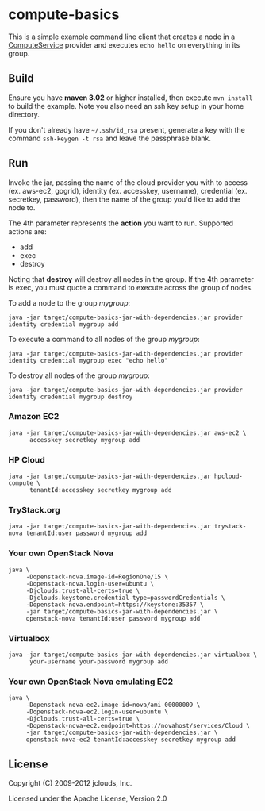 # compute-basics

This is a simple example command line client that creates a node in a [ComputeService](http://www.jclouds.org/documentation/userguide/compute/) provider and executes `echo hello` on everything in its group.

## Build

Ensure you have **maven 3.02** or higher installed, then execute `mvn install` to build the example. 
Note you also need an ssh key setup in your home directory.

If you don't already have `~/.ssh/id_rsa` present, generate a key with the command `ssh-keygen -t rsa` and leave the passphrase blank.

## Run

Invoke the jar, passing the name of the cloud provider you with to access (ex. aws-ec2, gogrid), identity (ex. accesskey, username), credential (ex. secretkey, password), then the name of the group you'd like to add the node to. 

The 4th parameter represents the **action** you want to run. Supported actions are:

- add
- exec 
- destroy

Noting that **destroy** will destroy all nodes in the group. If the 4th parameter is exec, you must quote a command to execute across the group of nodes.

To add a node to the group *mygroup*:

    java -jar target/compute-basics-jar-with-dependencies.jar provider identity credential mygroup add
    
To execute a command to all nodes of the group *mygroup*:

    java -jar target/compute-basics-jar-with-dependencies.jar provider identity credential mygroup exec "echo hello"

To destroy all nodes of the group *mygroup*:

    java -jar target/compute-basics-jar-with-dependencies.jar provider identity credential mygroup destroy

### Amazon EC2

    java -jar target/compute-basics-jar-with-dependencies.jar aws-ec2 \
          accesskey secretkey mygroup add

### HP Cloud

    java -jar target/compute-basics-jar-with-dependencies.jar hpcloud-compute \
          tenantId:accesskey secretkey mygroup add

### TryStack.org

    java -jar target/compute-basics-jar-with-dependencies.jar trystack-nova tenantId:user password mygroup add

### Your own OpenStack Nova

    java \
         -Dopenstack-nova.image-id=RegionOne/15 \
         -Dopenstack-nova.login-user=ubuntu \
         -Djclouds.trust-all-certs=true \
         -Djclouds.keystone.credential-type=passwordCredentials \
         -Dopenstack-nova.endpoint=https://keystone:35357 \
         -jar target/compute-basics-jar-with-dependencies.jar \
         openstack-nova tenantId:user password mygroup add

### Virtualbox

    java -jar target/compute-basics-jar-with-dependencies.jar virtualbox \ 
          your-username your-password mygroup add

### Your own OpenStack Nova emulating EC2

    java \
         -Dopenstack-nova-ec2.image-id=nova/ami-00000009 \
         -Dopenstack-nova-ec2.login-user=ubuntu \
         -Djclouds.trust-all-certs=true \
         -Dopenstack-nova-ec2.endpoint=https://novahost/services/Cloud \
         -jar target/compute-basics-jar-with-dependencies.jar \
         openstack-nova-ec2 tenantId:accesskey secretkey mygroup add

## License

Copyright (C) 2009-2012 jclouds, Inc.

Licensed under the Apache License, Version 2.0 
